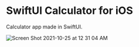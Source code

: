 # SwiftUI Calculator for iOS
Calculator app made in SwiftUI. 


![Screen Shot 2021-10-25 at 12 31 04 AM](https://user-images.githubusercontent.com/54961512/138635237-20b81e8b-120e-4bc4-82fd-30f19e024166.png)
